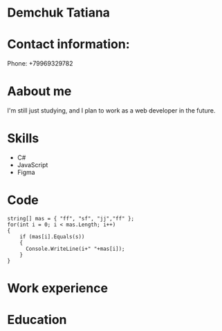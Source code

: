 # Demchuk Tatiana
# Contact information:
Phone: +79969329782
# Aabout me
I'm still just studying, and I plan to work as a web developer in the future.
# Skills
* C#
* JavaScript
* Figma
# Code
```string s=Convert.ToString(Console.ReadLine()); 
string[] mas = { "ff", "sf", "jj","ff" }; 
for(int i = 0; i < mas.Length; i++) 
{ 
    if (mas[i].Equals(s)) 
    { 
      Console.WriteLine(i+" "+mas[i]); 
    } 
}
 ```
# Work experience
# Education
